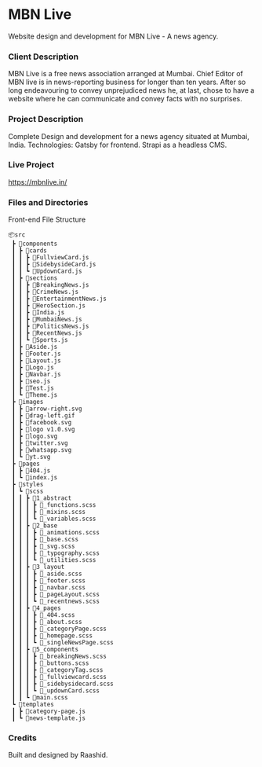 # MBN Live

Website design and development for MBN Live - A news agency.

### Client Description

MBN Live is a free news association arranged at Mumbai. Chief Editor of MBN live is in news-reporting business for longer than ten years. After so long endeavouring to convey unprejudiced news he, at last, chose to have a website where he can communicate and convey facts with no surprises.

### Project Description

Complete Design and development for a news agency situated at Mumbai, India.
Technologies:
Gatsby for frontend.
Strapi as a headless CMS.

### Live Project

https://mbnlive.in/

### Files and Directories

Front-end File Structure

```
📦src
 ┣ 📂components
 ┃ ┣ 📂cards
 ┃ ┃ ┣ 📜FullviewCard.js
 ┃ ┃ ┣ 📜SidebysideCard.js
 ┃ ┃ ┗ 📜UpdownCard.js
 ┃ ┣ 📂sections
 ┃ ┃ ┣ 📜BreakingNews.js
 ┃ ┃ ┣ 📜CrimeNews.js
 ┃ ┃ ┣ 📜EntertainmentNews.js
 ┃ ┃ ┣ 📜HeroSection.js
 ┃ ┃ ┣ 📜India.js
 ┃ ┃ ┣ 📜MumbaiNews.js
 ┃ ┃ ┣ 📜PoliticsNews.js
 ┃ ┃ ┣ 📜RecentNews.js
 ┃ ┃ ┗ 📜Sports.js
 ┃ ┣ 📜Aside.js
 ┃ ┣ 📜Footer.js
 ┃ ┣ 📜Layout.js
 ┃ ┣ 📜Logo.js
 ┃ ┣ 📜Navbar.js
 ┃ ┣ 📜seo.js
 ┃ ┣ 📜Test.js
 ┃ ┗ 📜Theme.js
 ┣ 📂images
 ┃ ┣ 📜arrow-right.svg
 ┃ ┣ 📜drag-left.gif
 ┃ ┣ 📜facebook.svg
 ┃ ┣ 📜logo v1.0.svg
 ┃ ┣ 📜logo.svg
 ┃ ┣ 📜twitter.svg
 ┃ ┣ 📜whatsapp.svg
 ┃ ┗ 📜yt.svg
 ┣ 📂pages
 ┃ ┣ 📜404.js
 ┃ ┗ 📜index.js
 ┣ 📂styles
 ┃ ┗ 📂scss
 ┃ ┃ ┣ 📂1_abstract
 ┃ ┃ ┃ ┣ 📜_functions.scss
 ┃ ┃ ┃ ┣ 📜_mixins.scss
 ┃ ┃ ┃ ┗ 📜_variables.scss
 ┃ ┃ ┣ 📂2_base
 ┃ ┃ ┃ ┣ 📜_animations.scss
 ┃ ┃ ┃ ┣ 📜_base.scss
 ┃ ┃ ┃ ┣ 📜_svg.scss
 ┃ ┃ ┃ ┣ 📜_typography.scss
 ┃ ┃ ┃ ┗ 📜_utilities.scss
 ┃ ┃ ┣ 📂3_layout
 ┃ ┃ ┃ ┣ 📜_aside.scss
 ┃ ┃ ┃ ┣ 📜_footer.scss
 ┃ ┃ ┃ ┣ 📜_navbar.scss
 ┃ ┃ ┃ ┣ 📜_pageLayout.scss
 ┃ ┃ ┃ ┗ 📜_recentnews.scss
 ┃ ┃ ┣ 📂4_pages
 ┃ ┃ ┃ ┣ 📜_404.scss
 ┃ ┃ ┃ ┣ 📜_about.scss
 ┃ ┃ ┃ ┣ 📜_categoryPage.scss
 ┃ ┃ ┃ ┣ 📜_homepage.scss
 ┃ ┃ ┃ ┗ 📜_singleNewsPage.scss
 ┃ ┃ ┣ 📂5_components
 ┃ ┃ ┃ ┣ 📜_breakingNews.scss
 ┃ ┃ ┃ ┣ 📜_buttons.scss
 ┃ ┃ ┃ ┣ 📜_categoryTag.scss
 ┃ ┃ ┃ ┣ 📜_fullviewcard.scss
 ┃ ┃ ┃ ┣ 📜_sidebysidecard.scss
 ┃ ┃ ┃ ┗ 📜_updownCard.scss
 ┃ ┃ ┗ 📜main.scss
 ┗ 📂templates
 ┃ ┣ 📜category-page.js
 ┃ ┗ 📜news-template.js
```

### Credits

Built and designed by Raashid.

